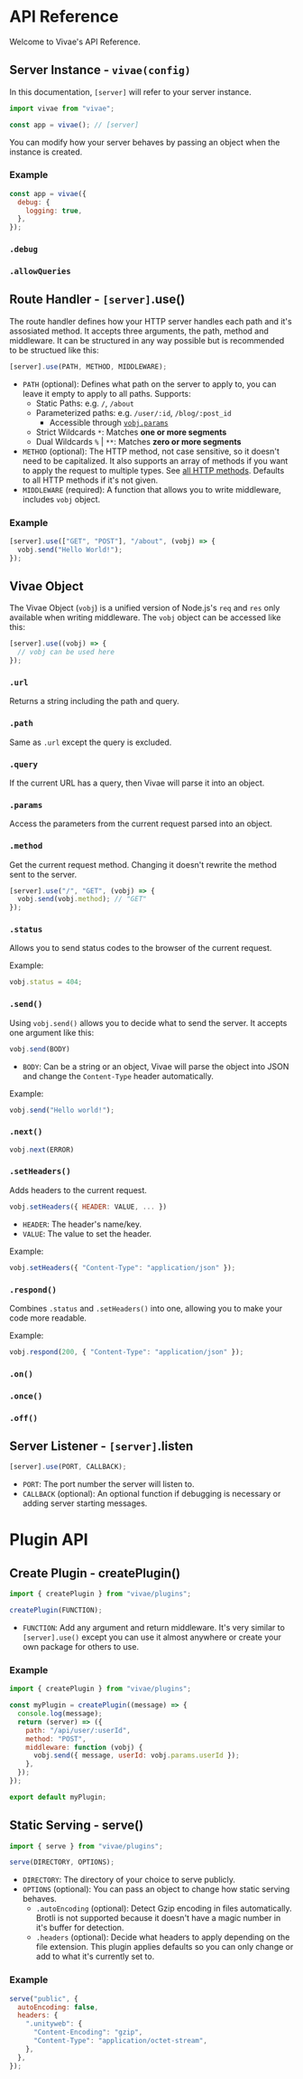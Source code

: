 # API Reference

Welcome to Vivae's API Reference.

## Server Instance - `vivae(config)`

In this documentation, `[server]` will refer to your server instance.

```javascript
import vivae from "vivae";

const app = vivae(); // [server]
```

You can modify how your server behaves by passing an object when the instance is created.

### Example

```javascript
const app = vivae({
  debug: {
    logging: true,
  },
});
```

### `.debug`

### `.allowQueries`

## Route Handler - `[server]`.use()

The route handler defines how your HTTP server handles each path and it's assosiated method. It accepts three arguments, the path, method and middleware. It can be structured in any way possible but is recommended to be structued like this:

```javascript
[server].use(PATH, METHOD, MIDDLEWARE);
```

- `PATH` (optional): Defines what path on the server to apply to, you can leave it empty to apply to all paths. Supports:
  - Static Paths: e.g. `/`, `/about`
  - Parameterized paths: e.g. `/user/:id`, `/blog/:post_id`
    - Accessible through [`vobj.params`](#params)
  - Strict Wildcards `*`: Matches **one or more segments**
  - Dual Wildcards `%` | `**`: Matches **zero or more segments**
- `METHOD` (optional): The HTTP method, not case sensitive, so it doesn't need to be capitalized. It also supports an array of methods if you want to apply the request to multiple types. See [all HTTP methods](https://developer.mozilla.org/en-US/docs/Web/HTTP/Reference/Methods). Defaults to all HTTP methods if it's not given.
- `MIDDLEWARE` (required): A function that allows you to write middleware, includes `vobj` object.

### Example

```javascript
[server].use(["GET", "POST"], "/about", (vobj) => {
  vobj.send("Hello World!");
});
```

## Vivae Object

The Vivae Object (`vobj`) is a unified version of Node.js's `req` and `res` only available when writing middleware. The `vobj` object can be accessed like this:

```javascript
[server].use((vobj) => {
  // vobj can be used here
});
```

### `.url`

Returns a string including the path and query.

### `.path`

Same as `.url` except the query is excluded.

### `.query`

If the current URL has a query, then Vivae will parse it into an object.

### `.params`

Access the parameters from the current request parsed into an object.

### `.method`

Get the current request method. Changing it doesn't rewrite the method sent to the server.

```javascript
[server].use("/", "GET", (vobj) => {
  vobj.send(vobj.method); // "GET"
});
```

### `.status`

Allows you to send status codes to the browser of the current request.

Example:

```javascript
vobj.status = 404;
```

### `.send()`

Using `vobj.send()` allows you to decide what to send the server. It accepts one argument like this:

```javascript
vobj.send(BODY)
```

- `BODY`: Can be a string or an object, Vivae will parse the object into JSON and change the `Content-Type` header automatically.

Example:

```javascript
vobj.send("Hello world!");
```

### `.next()`

```javascript
vobj.next(ERROR)
```

### `.setHeaders()`

Adds headers to the current request.

```javascript
vobj.setHeaders({ HEADER: VALUE, ... })
```

- `HEADER`: The header's name/key.
- `VALUE`: The value to set the header.

Example:

```javascript
vobj.setHeaders({ "Content-Type": "application/json" });
```

### `.respond()`

Combines `.status` and `.setHeaders()` into one, allowing you to make your code more readable.

Example:

```javascript
vobj.respond(200, { "Content-Type": "application/json" });
```

### `.on()`

### `.once()`

### `.off()`

## Server Listener - `[server]`.listen

```javascript
[server].use(PORT, CALLBACK);
```

- `PORT`: The port number the server will listen to.
- `CALLBACK` (optional): An optional function if debugging is necessary or adding server starting messages.

# Plugin API

## Create Plugin - createPlugin()

```javascript
import { createPlugin } from "vivae/plugins";

createPlugin(FUNCTION);
```

- `FUNCTION`: Add any argument and return middleware. It's very similar to `[server].use()` except you can use it almost anywhere or create your own package for others to use.

### Example

```javascript
import { createPlugin } from "vivae/plugins";

const myPlugin = createPlugin((message) => {
  console.log(message);
  return (server) => ({
    path: "/api/user/:userId",
    method: "POST",
    middleware: function (vobj) {
      vobj.send({ message, userId: vobj.params.userId });
    },
  });
});

export default myPlugin;
```

## Static Serving - serve()

```javascript
import { serve } from "vivae/plugins";

serve(DIRECTORY, OPTIONS);
```

- `DIRECTORY`: The directory of your choice to serve publicly.
- `OPTIONS` (optional): You can pass an object to change how static serving behaves.
  - `.autoEncoding` (optional): Detect Gzip encoding in files automatically. Brotli is not supported because it doesn't have a magic number in it's buffer for detection.
  - `.headers` (optional): Decide what headers to apply depending on the file extension. This plugin applies defaults so you can only change or add to what it's currently set to.

### Example

```javascript
serve("public", {
  autoEncoding: false,
  headers: {
    ".unityweb": {
      "Content-Encoding": "gzip",
      "Content-Type": "application/octet-stream",
    },
  },
});
```
